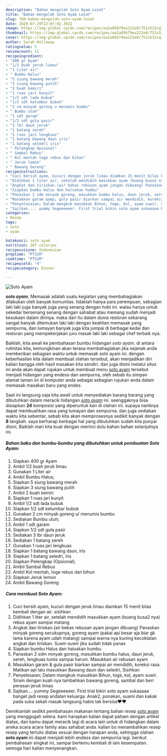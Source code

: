 ```yaml
---
description: "Bahan mengolah Soto Ayam Lezat"
title: "Bahan mengolah Soto Ayam Lezat"
slug: 769-bahan-mengolah-soto-ayam-lezat
date: 2020-07-29T22:07:02.392Z
image: https://img-global.cpcdn.com/recipes/ea2a05679ea222e0/751x532cq70/soto-ayam-foto-resep-utama.jpg
thumbnail: https://img-global.cpcdn.com/recipes/ea2a05679ea222e0/751x532cq70/soto-ayam-foto-resep-utama.jpg
cover: https://img-global.cpcdn.com/recipes/ea2a05679ea222e0/751x532cq70/soto-ayam-foto-resep-utama.jpg
author: Sarah Holloway
ratingvalue: 5
reviewcount: 11
recipeingredient:
- "400 gr Ayam"
- "1/2 buah jeruk limau"
- "1 Liter air"
- " Bumbu Halus"
- "5 siung bawang merah"
- "3 siung bawang putih"
- "2 buah kemiri"
- "1 ruas jari kunyit"
- "1/2 sdt lada bubuk"
- "1/2 sdt ketumbar bubuk"
- "2 cm minyak goreng u menumis bumbu"
- " Bumbu utuh"
- "1 sdt garam"
- "1/2 sdt gula pasir"
- "3 lbr daun jeruk"
- "1 batang sereh"
- "1 ruas jari lengkuas"
- "1 batang bawang daun iris"
- "1 batang seledri iris"
- " Pelengkap Opsional"
- " Sambal Rebus"
- " Kol mentah toge rebus dan bihun"
- " Jeruk lemon"
- " Bawang Goreng"
recipeinstructions:
- "Cuci bersih ayam, kucuri dengan jeruk limau diamkan 15 menit bilas kembali dengan air. sisihkan"
- "Didihkan 1 liter air, setelah mendidih masukkan ayam (buang busa2 nya) rebus ayam sampai matang"
- "Angkat dan tiriskan.(air bekas rebusan ayam jangan dibuang) Panaskan minyak goreng secukupnya, goreng ayam (pakai api besar aja biar gk lama karena ayam udah matang) sampai warna nya kuning kecoklatan angkat dan tiriskan. Suwir-suwir jika sudah tidak panas"
- "Siapkan bumbu Halus dan haluskan humbu"
- "Panaskan 2 sdm minyak goreng, masukkan bumbu halus, daun jeruk, sereh, lengkuas tumis sampai harum. Masukkan air rebusan ayam"
- "Masukkan garam &amp; gula pasir biarkan sampai air mendidih, koreksi rasa. Matikan api lalu masukkan Bawang daun dan seledri, Sisihkan"
- "Penyelesaian; Dalam mangkuk masukkan Bihun, toge, kol, ayam suwir. Siram dengan kuah nya tambahkan bawang goreng, sambal dan beri perasan jeruk limau"
- "Sajikan.... yummy Segeeeeeer. First trial bikin soto ayam sukaaaaa banget jadi resep andalan keluarga. Anak2, ponakan, suami dan kakak pada suka sekali masak langsung habis tak bersisa❤️❤️"
categories:
- Resep
tags:
- soto
- ayam

katakunci: soto ayam 
nutrition: 267 calories
recipecuisine: Indonesian
preptime: "PT31M"
cooktime: "PT52M"
recipeyield: "4"
recipecategory: Dinner

---
```



![Soto Ayam](https://img-global.cpcdn.com/recipes/ea2a05679ea222e0/751x532cq70/soto-ayam-foto-resep-utama.jpg)

<b><i>soto ayam</i></b>, Memasak adalah suatu kegiatan yang membahagiakan dilakukan oleh banyak komunitas. tidaklah hanya para perempuan, sebagian laki laki juga banyak juga yang senang dengan hobi ini. walau hanya untuk sekedar bersenang senang dengan sahabat atau memang sudah menjadi kesukaan dalam dirinya. maka dari itu dalam dunia restoran sekarang sangat banyak ditemukan laki laki dengan keahlian memasak yang sempurna, dan lumayan banyak juga kita jumpai di berbagai kedai dan restoran yang mempekerjakan juru masak laki laki sebagai chef terbaik nya.

Baiklah, kita awali ke pembahasan bumbu hidangan <i>soto ayam</i>. di antara rutinitas kita, kemungkinan akan terasa membahagiakan jika sejenak anda memberikan sebagian waktu untuk memasak soto ayam ini. dengan keberhasilan kita dalam membuat olahan tersebut, akan menjadikan diri kalian bangga oleh hasil masakan kita sendiri. dan juga disini melalui situs ini anda akan dapat rujukan untuk membuat menu <u>soto ayam</u> tersebut menjadi hidangan yang endess dan sempurna, oleh sebab itu simpan alamat laman ini di komputer anda sebagai sebagian rujukan anda dalam memasak masakan baru yang endes.




Saat ini langsung saja kita awali untuk menyediakan barang barang yang dibutuhkan dalam meracik hidangan <u><i>soto ayam</i></u> ini. seenggaknya bisa disiapkan <b>24</b> komposisi yang diperuntuk kan di olahan ini. supaya nantinya dapat membuahkan rasa yang lumayan dan sempurna. dan juga sediakan waktu kita sebentar, sebab kita akan memprosesnya sedikit banyak dengan <b>8</b> langkah. saya berharap berbagai hal yang dibutuhkan sudah kita punyai disini, Baiklah mari kita buat dengan merinci dulu bahan bahan selanjutnya ini.

<!--inarticleads1-->

##### Bahan baku dan bumbu-bumbu yang dibutuhkan untuk pembuatan Soto Ayam:

1. Siapkan 400 gr Ayam
1. Ambil 1/2 buah jeruk limau
1. Gunakan 1 Liter air
1. Ambil  Bumbu Halus;
1. Siapkan 5 siung bawang merah
1. Siapkan 3 siung bawang putih
1. Ambil 2 buah kemiri
1. Siapkan 1 ruas jari kunyit
1. Ambil 1/2 sdt lada bubuk
1. Siapkan 1/2 sdt ketumbar bubuk
1. Gunakan 2 cm minyak goreng u/ menumis bumbu
1. Sediakan  Bumbu utuh;
1. Ambil 1 sdt garam
1. Siapkan 1/2 sdt gula pasir
1. Sediakan 3 lbr daun jeruk
1. Sediakan 1 batang sereh
1. Gunakan 1 ruas jari lengkuas
1. Siapkan 1 batang bawang daun, iris
1. Siapkan 1 batang seledri, iris
1. Siapkan  Pelengkap (Opsional);
1. Ambil  Sambal Rebus
1. Ambil  Kol mentah, toge rebus dan bihun
1. Siapkan  Jeruk lemon
1. Ambil  Bawang Goreng




<!--inarticleads2-->

##### Cara membuat Soto Ayam:

1. Cuci bersih ayam, kucuri dengan jeruk limau diamkan 15 menit bilas kembali dengan air. sisihkan
1. Didihkan 1 liter air, setelah mendidih masukkan ayam (buang busa2 nya) rebus ayam sampai matang
1. Angkat dan tiriskan.(air bekas rebusan ayam jangan dibuang) Panaskan minyak goreng secukupnya, goreng ayam (pakai api besar aja biar gk lama karena ayam udah matang) sampai warna nya kuning kecoklatan angkat dan tiriskan. Suwir-suwir jika sudah tidak panas
1. Siapkan bumbu Halus dan haluskan humbu
1. Panaskan 2 sdm minyak goreng, masukkan bumbu halus, daun jeruk, sereh, lengkuas tumis sampai harum. Masukkan air rebusan ayam
1. Masukkan garam &amp; gula pasir biarkan sampai air mendidih, koreksi rasa. Matikan api lalu masukkan Bawang daun dan seledri, Sisihkan
1. Penyelesaian; Dalam mangkuk masukkan Bihun, toge, kol, ayam suwir. Siram dengan kuah nya tambahkan bawang goreng, sambal dan beri perasan jeruk limau
1. Sajikan.... yummy Segeeeeeer. First trial bikin soto ayam sukaaaaa banget jadi resep andalan keluarga. Anak2, ponakan, suami dan kakak pada suka sekali masak langsung habis tak bersisa❤️❤️




Demikianlah sedikit pembahasan makanan tentang bahan resep <u>soto ayam</u> yang menggugah selera. kami harapkan kalian dapat paham dengan artikel diatas, dan kamu dapat meracik lagi di acara lain untuk di hidangkan dalam aneka acara acara family atau sahabat anda. kalian bs menambahkan resep resep yang tertulis diatas sesuai dengan harapan anda, sehingga olahan <b>soto ayam</b> ini dapat menjadi lebih endess dan sempurna lagi. berikut pembahasan singkat ini, sampai bertemu kembali di lain kesempatan. semoga hari kalian menyenangkan.
